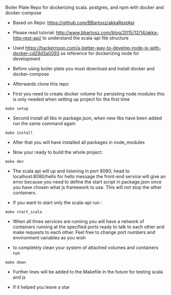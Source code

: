 Boiler Plate Repo for dockerizing scala. postgres, and npm with docker and docker-compose

* Based on Repo: https://github.com/BBartosz/akkaRestApi 

* Please read tutorial: http://www.bbartosz.com/blog/2015/12/14/akka-http-rest-api/
to understand the scala-api file structure

* Used https://hackernoon.com/a-better-way-to-develop-node-js-with-docker-cd29d3a0093 
as reference for dockerizing node for development

* Before using boiler plate you must download and install docker and docker-compose

* Afterwards clone this repo

* First you need to create docker volume for persisting node modules
this is only needed when setting up project for the first time
```
make setup
``` 
* Second install all libs in package.json, when new libs have been added
run the same command again
```
make install
```
* After that you will have installed all packages in node_modules

* Now your ready to build the whole project:
```
make dev
```
* The scala api will up and listening in port 8080; head to 
localhost:8080/hello for hello message the front-end service
will give an error because you need to define the start 
script in package.json once you have chosen what js framework
to use. This will not stop the other containers.

* If you want to start only the scala-api run :
```
make start_scala
```

* When all three services are running you will have a network
of containers running at the specified ports ready to talk
to each other and make requests to each other. Feel free 
to change port numbers and environment variables as you wish

* to completely clean your system of attached volumes and containers
run 
```
make down
```

* Further lines will be added to the Makefile in the future for testing
scala and js 

* If it helped you leave a star
